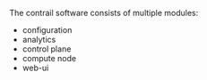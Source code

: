 The contrail software consists of multiple modules:
* configuration
* analytics
* control plane
* compute node
* web-ui
